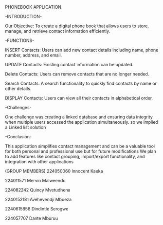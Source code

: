 PHONEBOOK
APPLICATION

-INTRODUCTION-

Our Objective: To create
a digital phone book that
allows users to store,
manage, and retrieve
contact information
efficiently.

-FUNCTIONS-

INSERT Contacts: Users can
add new contact details
including name, phone
number, address, and email.

UPDATE Contacts: Existing
contact information can be
updated.

Delete Contacts: Users can
remove contacts that are no
longer needed.

Search Contacts: A search
functionality to quickly find
contacts by name or other
details.

DISPLAY Contacts: Users can
view all their contacts in
alphabetical order.


-Challenges-

One challenge was creating a linked database
and
ensuring data integrity
when multiple users
accessed the application
simultaneously.
so we implied a Linked list solution


-Conclusion-

This application simplifies
contact management and
can be a valuable tool for
both personal and
professional use
but for future modifications
We plan to add features like
contact grouping,
import/export functionality,
and integration with other
applications


(GROUP MEMBERS)
224050060 Innocent Kaeka

224011571 Mervin Malweendo

224082242 Quincy Mvetudhena

2240152181 Avehevendji Mbueza

2240615858 Dindintle Serogwe

224057707 Dante Mburuu
